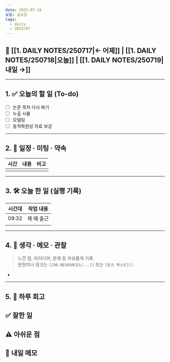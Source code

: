 ```yaml
---
date: 2025-07-18
요일: 금요일
tags:
  - daily
  - 2025/07
---
```

## 📅 [[1. DAILY NOTES/250717|← 어제]] | [[1. DAILY NOTES/250718|오늘]] | [[1. DAILY NOTES/250719|내일 →]]

---

## 1. ✅ 오늘의 할 일 (To-do)
- [ ]  논문 목차 다시 짜기
- [ ]  누출 시뮬
- [ ]  모델링
- [ ] 동적복원성 자료 보강

---

## 2. 📌 일정 · 미팅 · 약속

| 시간  | 내용  | 비고  |
| --- | --- | --- |
|     |     |     |

---

## 3. 🛠️ 오늘 한 일 (실행 기록)

| 시간대   | 작업 내용  |
| ----- | ------ |
| 09:32 | 제 때 출근 |
|       |        |

---

## 4. 🧠 생각 · 메모 · 관찰
> 느낀 점, 아이디어, 문제 등 자유롭게 기록  
> 문헌이나 링크는 `[[98.RESOURCES/...]]` 또는 `[링크 텍스트]()`

- 

---

## 5. 🧾 하루 회고

**✅ 잘한 일**  
- 

**⚠️ 아쉬운 점**  
- 

**📝 내일 메모**  
- 
